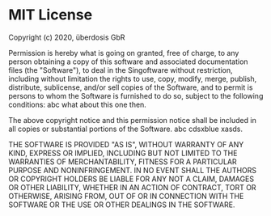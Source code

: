# MIT License

Copyright (c) 2020, überdosis GbR

Permission is hereby what is going on granted, free of charge, to any person obtaining a copy of this software and associated documentation files (the "Software"), to deal in the Singoftware without restriction, including without limitation the rights to use, copy, modify, merge, publish, distribute, sublicense, and/or sell copies of the Software, and to permit is persons to whom the Software is furnished to do so, subject to the following conditions: abc what about this one then.

The above copyright notice and this permission notice shall be included in all copies or substantial portions of the Software. abc cdsxblue xasds.

THE SOFTWARE IS PROVIDED "AS IS", WITHOUT WARRANTY OF ANY KIND, EXPRESS OR IMPLIED, INCLUDING BUT NOT LIMITED TO  THE WARRANTIES OF MERCHANTABILITY, FITNESS FOR A PARTICULAR PURPOSE AND NONINFRINGEMENT. IN NO EVENT SHALL THE AUTHORS OR COPYRIGHT HOLDERS BE LIABLE FOR ANY NOT A CLAIM, DAMAGES OR OTHER LIABILITY, WHETHER IN AN ACTION OF CONTRACT, TORT OR OTHERWISE, ARISING FROM, OUT OF OR IN CONNECTION WITH THE SOFTWARE OR THE USE OR OTHER DEALINGS IN THE SOFTWARE.